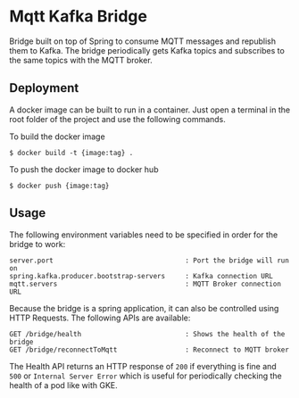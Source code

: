 # Mqtt Kafka Bridge

Bridge built on top of Spring to consume MQTT messages and republish them to Kafka.
The bridge periodically gets Kafka topics and subscribes to the same topics with the MQTT broker.

## Deployment
A docker image can be built to run in a container.
Just open a terminal in the root folder of the project and use the following commands.

To build the docker image

    $ docker build -t {image:tag} . 

To push the docker image to docker hub

    $ docker push {image:tag}

## Usage

The following environment variables need to be specified in order for the bridge to work:

    server.port                                 : Port the bridge will run on
    spring.kafka.producer.bootstrap-servers     : Kafka connection URL
    mqtt.servers                                : MQTT Broker connection URL


Because the bridge is a spring application, it can also be controlled using HTTP Requests. The following APIs are available:

    GET /bridge/health                          : Shows the health of the bridge
    GET /bridge/reconnectToMqtt                 : Reconnect to MQTT broker

The Health API returns an HTTP response of `200` if everything is fine and `500` or `Internal Server Error` which is useful for periodically checking the health of a pod like with GKE.
